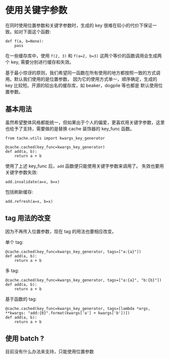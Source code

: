 # 使用关键字参数

在同时使用位置参数和关键字参数时，生成的 key 很难在较小的代价下保证一致。如对下面这个函数:

```
def f(a, b=None):
    pass
```

在一些缓存库中，使用 `f(2, 3)` 和 `f(a=2, b=3)` 这两个等价的函数调用会生成两个 key,
需要分别进行缓存和失效。

基于最小惊讶的原则，我们希望同一函数在所有使用的地方都按照一致的方式调用。默认我们使用的是位置参数，
因为它的使用方式单一，顺序确定，生成的 key 比较短。开源的较出名的缓存库，如 beaker，dogpile 等也都是
默认使用位置参数。


##  基本用法

虽然希望整体风格都能统一，但如果出于个人的偏爱，更喜欢用关键字参数，这里也给予了支持，需要做的是替换
cache 装饰器的 key_func 函数。

```
from tache.utils import kwargs_key_generator

@cache.cached(key_func=kwargs_key_generator)
def add(a, b):
    return a + b
```

使用了上述 key_func 后，`add` 函数便只能使用关键字参数来调用了。 失效也要用关键字参数失效:

```
add.invalidate(a=x, b=x)
```

包括刷新缓存:

```
add.refresh(a=x, b=x)
```

##  tag 用法的改变

因为不再传入位置参数，现在 tag 的用法也要相应改变。

单个 tag:

```
@cache.cached(key_func=kwargs_key_generator, tags=["a:{a}"])
def add(a, b):
    return a + b
```

多 tag:

```
@cache.cached(key_func=kwargs_key_generator, tags=["a:{a}", "b:{b}"])
def add(a, b):
    return a + b
```

基于函数的 tag:

```
@cache.cached(key_func=kwargs_key_generator, tags=[lambda *args, **kwargs: "add:{0}".format(kwargs['a'] + kwargs['b'])])
def add(a, b):
    return a + b
```

## 使用 batch ?

目前没有什么办法来支持，只能使用位置参数
